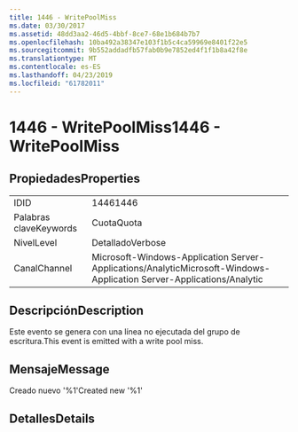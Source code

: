 ```yaml
---
title: 1446 - WritePoolMiss
ms.date: 03/30/2017
ms.assetid: 48dd3aa2-46d5-4bbf-8ce7-68e1b684b7b7
ms.openlocfilehash: 10ba492a38347e103f1b5c4ca59969e8401f22e5
ms.sourcegitcommit: 9b552addadfb57fab0b9e7852ed4f1f1b8a42f8e
ms.translationtype: MT
ms.contentlocale: es-ES
ms.lasthandoff: 04/23/2019
ms.locfileid: "61782011"
---
```

# <a name="1446---writepoolmiss"></a><span data-ttu-id="0b5b8-102">1446 - WritePoolMiss</span><span class="sxs-lookup"><span data-stu-id="0b5b8-102">1446 - WritePoolMiss</span></span>
## <a name="properties"></a><span data-ttu-id="0b5b8-103">Propiedades</span><span class="sxs-lookup"><span data-stu-id="0b5b8-103">Properties</span></span>  
  
|||  
|-|-|  
|<span data-ttu-id="0b5b8-104">ID</span><span class="sxs-lookup"><span data-stu-id="0b5b8-104">ID</span></span>|<span data-ttu-id="0b5b8-105">1446</span><span class="sxs-lookup"><span data-stu-id="0b5b8-105">1446</span></span>|  
|<span data-ttu-id="0b5b8-106">Palabras clave</span><span class="sxs-lookup"><span data-stu-id="0b5b8-106">Keywords</span></span>|<span data-ttu-id="0b5b8-107">Cuota</span><span class="sxs-lookup"><span data-stu-id="0b5b8-107">Quota</span></span>|  
|<span data-ttu-id="0b5b8-108">Nivel</span><span class="sxs-lookup"><span data-stu-id="0b5b8-108">Level</span></span>|<span data-ttu-id="0b5b8-109">Detallado</span><span class="sxs-lookup"><span data-stu-id="0b5b8-109">Verbose</span></span>|  
|<span data-ttu-id="0b5b8-110">Canal</span><span class="sxs-lookup"><span data-stu-id="0b5b8-110">Channel</span></span>|<span data-ttu-id="0b5b8-111">Microsoft-Windows-Application Server-Applications/Analytic</span><span class="sxs-lookup"><span data-stu-id="0b5b8-111">Microsoft-Windows-Application Server-Applications/Analytic</span></span>|  
  
## <a name="description"></a><span data-ttu-id="0b5b8-112">Descripción</span><span class="sxs-lookup"><span data-stu-id="0b5b8-112">Description</span></span>  
 <span data-ttu-id="0b5b8-113">Este evento se genera con una línea no ejecutada del grupo de escritura.</span><span class="sxs-lookup"><span data-stu-id="0b5b8-113">This event is emitted with a write pool miss.</span></span>  
  
## <a name="message"></a><span data-ttu-id="0b5b8-114">Mensaje</span><span class="sxs-lookup"><span data-stu-id="0b5b8-114">Message</span></span>  
 <span data-ttu-id="0b5b8-115">Creado nuevo '%1'</span><span class="sxs-lookup"><span data-stu-id="0b5b8-115">Created new '%1'</span></span>  
  
## <a name="details"></a><span data-ttu-id="0b5b8-116">Detalles</span><span class="sxs-lookup"><span data-stu-id="0b5b8-116">Details</span></span>
